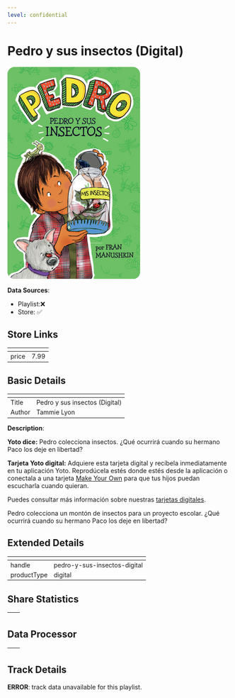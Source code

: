 ```yaml
---
level: confidential
---
```

# Pedro y sus insectos (Digital)

![card_[eLF9U].png](../../img/cards/card_[eLF9U].png)

**Data Sources**: 

- Playlist:❌
- Store: ✅


## Store Links

| <!-- --> | <!-- --> |
| - | - |
| price | 7.99 |


## Basic Details

| <!-- --> | <!-- --> |
| - | - |
| Title | Pedro y sus insectos (Digital) |
| Author | Tammie Lyon |

**Description**:

**Yoto dice:** Pedro colecciona insectos. ¿Qué ocurrirá cuando su hermano Paco los deje en libertad?  
  
**Tarjeta Yoto digital:** Adquiere esta tarjeta digital y recíbela inmediatamente en tu aplicación Yoto. Reprodúcela estés donde estés desde la aplicación o conectala a una tarjeta [Make Your Own](/pages/myo) para que tus hijos puedan escucharla cuando quieran.   
  
Puedes consultar más información sobre nuestras [tarjetas digitales](/blogs/yoto-journal/what-are-digital-yoto-cards).  
  
Pedro colecciona un montón de insectos para un proyecto escolar. ¿Qué ocurrirá cuando su hermano Paco los deje en libertad?


## Extended Details

| <!-- --> | <!-- --> |
| - | - |
| handle | pedro-y-sus-insectos-digital |
| productType | digital |


## Share Statistics

| <!-- --> | <!-- --> |
| - | - |


## Data Processor

| <!-- --> | <!-- --> |
| - | - |


## Track Details

**ERROR**: track data unavailable for this playlist.
